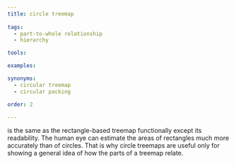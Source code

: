 ```yaml
---
title: circle treemap
  
tags:
  - part-to-whole relationship
  - hierarchy

tools:

examples:

synonyms:
  - circular treemap
  - circular packing

order: 2

---
```


is the same as the rectangle-based treemap functionally except its readability. The human eye can estimate the areas of rectangles much more accurately than of circles. That is why circle treemaps are useful only for showing a general idea of how the parts of a treemap relate.

<!--more-->
